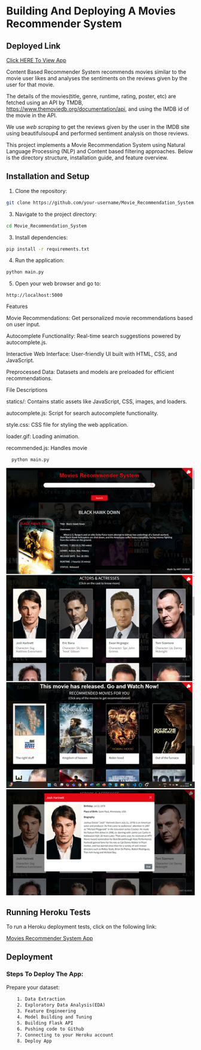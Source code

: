 # **Building And Deploying A Movies Recommender System**
## Deployed Link
[Click HERE To View App](https://moviesrecommendationsystem-6da23d63ead3.herokuapp.com/)

Content Based Recommender System recommends movies similar to the movie user likes and analyses the sentiments on the reviews given by the user for that movie.

The details of the movies(title, genre, runtime, rating, poster, etc) are fetched using an API by TMDB, https://www.themoviedb.org/documentation/api, and using the IMDB id of the movie in the API. 

We use *web scraping* to get the reviews given by the user in the IMDB site using beautifulsoup4 and performed sentiment analysis on those reviews.

This project implements a Movie Recommendation System using Natural Language Processing (NLP) and Content based filtering approaches. Below is the directory structure, installation guide, and feature overview.


## Installation and Setup
1. Clone the repository:
```bash
git clone https://github.com/your-username/Movie_Recommendation_System.git
```

3. Navigate to the project directory:
```bash
cd Movie_Recommendation_System
```

3. Install dependencies:
```bash
pip install -r requirements.txt
```

4. Run the application:
```bash
python main.py
```

5. Open your web browser and go to:
```
http://localhost:5000
```


Features

Movie Recommendations: Get personalized movie recommendations based on user input.

Autocomplete Functionality: Real-time search suggestions powered by autocomplete.js.

Interactive Web Interface: User-friendly UI built with HTML, CSS, and JavaScript.

Preprocessed Data: Datasets and models are preloaded for efficient recommendations.


File Descriptions

statics/: Contains static assets like JavaScript, CSS, images, and loaders.

autocomplete.js: Script for search autocomplete functionality.

style.css: CSS file for styling the web application.

loader.gif: Loading animation.

recommended.js: Handles movie






```bash
  python main.py
```

![logo](https://github.com/officialamit558/Movies-Recommender-System/blob/main/static/Screenshot%20(259).png)
![logo](https://github.com/officialamit558/Movies-Recommender-System/blob/main/static/Screenshot%20(260).png)
![logo](https://github.com/officialamit558/Movies-Recommender-System/blob/main/static/Screenshot%20(261).png)
![logo](https://github.com/officialamit558/Movies-Recommender-System/blob/main/static/Screenshot%20(262).png)

## Running Heroku Tests

To run a Heroku deployment tests, click on the following link:

[Movies Recommender System App](https://moviesrecommendationsystem-6da23d63ead3.herokuapp.com/)


## Deployment

### Steps To Deploy The App:

Prepare your dataset:

        1. Data Extraction
        2. Exploratory Data Analysis(EDA)
        3. Feature Engineering
        4. Model Building and Tuning
        5. Building Flask API
        6. Pushing code to Github
        7. Connecting to your Heroku account 
        8. Deploy App



